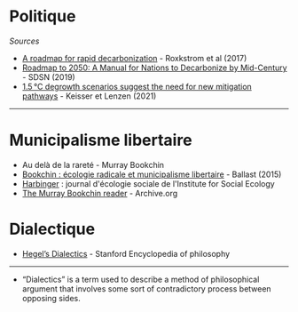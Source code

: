 # Politique

*Sources*

- [A roadmap for rapid decarbonization](https://science.sciencemag.org/content/355/6331/1269) - Roxkstrom et al (2017)
- [Roadmap to 2050: A Manual for Nations to Decarbonize by Mid-Century](https://roadmap2050.report/static/files/roadmap-to-2050.pdf) - SDSN (2019)
- [1.5 °C degrowth scenarios suggest the need for new mitigation pathways](https://www.nature.com/articles/s41467-021-22884-9) - Keisser et Lenzen (2021)

---

# Municipalisme libertaire

- Au delà de la rareté - Murray Bookchin
- [Bookchin : écologie radicale et municipalisme libertaire](https://www.revue-ballast.fr/bookchin-ecologie-radicale-et-municipalisme-libertaire/) - Ballast (2015)
-  [Harbinger](https://social-ecology.org/wp/projects/harbinger-journal/) : journal d'écologie sociale de l'Institute for Social Ecology
-  [The Murray Bookchin reader](https://archive.org/details/themurraybookchinreader) - Archive.org

# Dialectique

- [Hegel’s Dialectics](https://plato.stanford.edu/entries/hegel-dialectics/) - Stanford Encyclopedia of philosophy

---

- “Dialectics” is a term used to describe a method of philosophical argument that involves some sort of contradictory process between opposing sides. 
